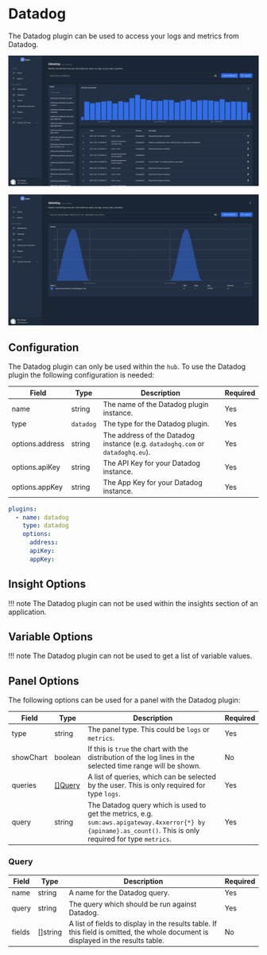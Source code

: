 # Datadog

The Datadog plugin can be used to access your logs and metrics from Datadog.

![Logs](assets/datadog-logs.png)

![Metrics](assets/datadog-metrics.png)

## Configuration

The Datadog plugin can only be used within the `hub`. To use the Datadog plugin the following configuration is needed:

| Field | Type | Description | Required |
| ----- | ---- | ----------- | -------- |
| name | string | The name of the Datadog plugin instance. | Yes |
| type | `datadog` | The type for the Datadog plugin. | Yes |
| options.address | string | The address of the Datadog instance (e.g. `datadoghq.com` or `datadoghq.eu`). | Yes |
| options.apiKey | string | The API Key for your Datadog instance. | Yes |
| options.appKey | string | The App Key for your Datadog instance. | Yes |

```yaml
plugins:
  - name: datadog
    type: datadog
    options:
      address:
      apiKey:
      appKey:
```

## Insight Options

!!! note
    The Datadog plugin can not be used within the insights section of an application.

## Variable Options

!!! note
    The Datadog plugin can not be used to get a list of variable values.

## Panel Options

The following options can be used for a panel with the Datadog plugin:

| Field | Type | Description | Required |
| ----- | ---- | ----------- | -------- |
| type | string | The panel type. This could be `logs` or `metrics`. | Yes |
| showChart | boolean | If this is `true` the chart with the distribution of the log lines in the selected time range will be shown. | No |
| queries | [[]Query](#query) | A list of queries, which can be selected by the user. This is only required for type `logs`. | Yes |
| query | string | The Datadog query which is used to get the metrics, e.g. `sum:aws.apigateway.4xxerror{*} by {apiname}.as_count()`. This is only required for type `metrics`. | Yes |

### Query

| Field | Type | Description | Required |
| ----- | ---- | ----------- | -------- |
| name | string | A name for the Datadog query. | Yes |
| query | string | The query which should be run against Datadog. | Yes |
| fields | []string | A list of fields to display in the results table. If this field is omitted, the whole document is displayed in the results table. | No |
